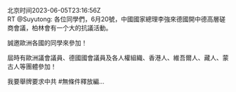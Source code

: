 北京时间2023-06-05T23:16:56Z<br>RT @Suyutong: 各位同學們，6月20號，中國國家總理李強來德國開中德高層磋商會議，柏林會有一𠆤大的抗議活動。

誠邀歐洲各國的同學來參加！

屆時有歐洲議會議員、德國國會議員及各人權組織、香港人、維吾爾人、藏人、蒙古人等團體參加！

我要舉牌要求中共 #無條件釋放編…<br><br><br>